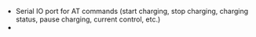 - Serial IO port for AT commands (start charging, stop charging, charging status, pause charging, current control, etc.)
- 